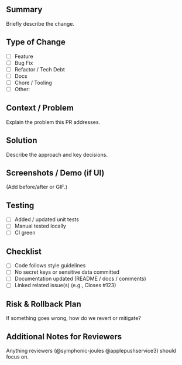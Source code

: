 ## Summary
Briefly describe the change.

## Type of Change
- [ ] Feature
- [ ] Bug Fix
- [ ] Refactor / Tech Debt
- [ ] Docs
- [ ] Chore / Tooling
- [ ] Other:

## Context / Problem
Explain the problem this PR addresses.

## Solution
Describe the approach and key decisions.

## Screenshots / Demo (if UI)
(Add before/after or GIF.)

## Testing
- [ ] Added / updated unit tests
- [ ] Manual tested locally
- [ ] CI green

## Checklist
- [ ] Code follows style guidelines
- [ ] No secret keys or sensitive data committed
- [ ] Documentation updated (README / docs / comments)
- [ ] Linked related issue(s) (e.g., Closes #123)

## Risk & Rollback Plan
If something goes wrong, how do we revert or mitigate?

## Additional Notes for Reviewers
Anything reviewers (@symphonic-joules @applepushservice3) should focus on.